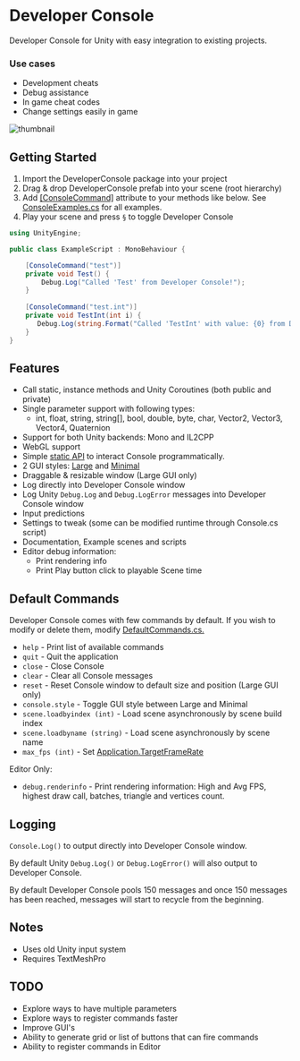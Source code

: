 # Developer Console

Developer Console for Unity with easy integration to existing projects.

### Use cases 
- Development cheats
- Debug assistance
- In game cheat codes
- Change settings easily in game

![thumbnail](https://github.com/anarkila/DeveloperConsole/blob/main/Images/large.png)

## Getting Started
1. Import the DeveloperConsole package into your project
2. Drag & drop DeveloperConsole prefab into your scene (root hierarchy)
3. Add [[ConsoleCommand]](https://github.com/anarkila/DeveloperConsole/blob/main/Console/Assets/DeveloperConsole/Scripts/ConsoleCommand.cs) attribute to your methods like below. See [ConsoleExamples.cs](https://github.com/anarkila/DeveloperConsole/blob/main/Console/Assets/DeveloperConsole/Example%20scenes/Example%20scripts/ConsoleExamples.cs) for all examples. 
4. Play your scene and press ``§`` to toggle Developer Console

```C#
using UnityEngine;

public class ExampleScript : MonoBehaviour {

    [ConsoleCommand("test")]
    private void Test() {
        Debug.Log("Called 'Test' from Developer Console!");
    }
    
    [ConsoleCommand("test.int")]
    private void TestInt(int i) {
       Debug.Log(string.Format("Called 'TestInt' with value: {0} from Developer Console!", i));
    }
}
```

## Features

- Call static, instance methods and Unity Coroutines (both public and private)
- Single parameter support with following types:
    - int, float, string, string[], bool, double, byte, char, Vector2, Vector3, Vector4, Quaternion
- Support for both Unity backends: Mono and IL2CPP
- WebGL support
- Simple [static API](https://github.com/anarkila/DeveloperConsole/blob/main/Console/Assets/DeveloperConsole/Scripts/ConsoleAPI.cs) to interact Console programmatically.
- 2 GUI styles: [Large](https://github.com/anarkila/DeveloperConsole/blob/main/Images/large.png) and [Minimal](https://github.com/anarkila/DeveloperConsole/blob/main/Images/minimal.png)
- Draggable & resizable window (Large GUI only)
- Log directly into Developer Console window
- Log Unity ``Debug.Log`` and ``Debug.LogError`` messages into Developer Console window
- Input predictions
- Settings to tweak (some can be modified runtime through Console.cs script)
- Documentation, Example scenes and scripts
- Editor debug information:
    - Print rendering info
    - Print Play button click to playable Scene time

## Default Commands
Developer Console comes with few commands by default. If you wish to modify or delete them, modify [DefaultCommands.cs.](https://github.com/anarkila/DeveloperConsole/blob/main/Console/Assets/DeveloperConsole/Scripts/DefaultCommands.cs)

* ``help`` - Print list of available commands
* ``quit`` - Quit the application
* ``close`` - Close Console
* ``clear`` - Clear all Console messages
* ``reset`` - Reset Console window to default size and position (Large GUI only)
* ``console.style`` - Toggle GUI style between Large and Minimal
* ``scene.loadbyindex (int)`` - Load scene asynchronously by scene build index
* ``scene.loadbyname (string)`` - Load scene asynchronously by scene name
* ``max_fps (int)`` - Set [Application.TargetFrameRate](https://docs.unity3d.com/ScriptReference/Application-targetFrameRate.html)

Editor Only:
* ``debug.renderinfo`` - Print rendering information: High and Avg FPS, highest draw call, batches, triangle and vertices count.

## Logging
``Console.Log()`` to output directly into Developer Console window.

By default Unity ``Debug.Log()`` or ``Debug.LogError()`` will also output to Developer Console.

By default Developer Console pools 150 messages and once 150 messages has been reached, messages will start to recycle from the beginning.

## Notes
- Uses old Unity input system
- Requires TextMeshPro

## TODO
- Explore ways to have multiple parameters
- Explore ways to register commands faster
- Improve GUI's
- Ability to generate grid or list of buttons that can fire commands
- Ability to register commands in Editor
